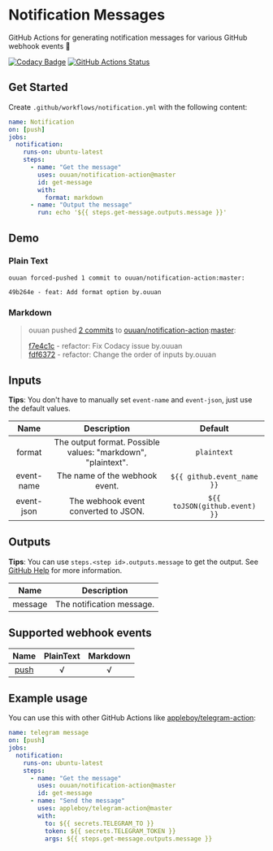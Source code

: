 # Notification Messages

GitHub Actions for generating notification messages for various GitHub webhook events :bell:

[![Codacy Badge](https://api.codacy.com/project/badge/Grade/657169ad6bcc4e449e4a66efad58d630)](https://www.codacy.com/manual/ouuan/notification-action?utm_source=github.com&amp;utm_medium=referral&amp;utm_content=ouuan/notification-action&amp;utm_campaign=Badge_Grade)
[![GitHub Actions Status](https://github.com/ouuan/notification-action/workflows/CI%20Test/badge.svg)](https://github.com/ouuan/notification-action/actions?query=workflow%3A"CI+Test")

## Get Started

Create `.github/workflows/notification.yml` with the following content:

```yaml
name: Notification
on: [push]
jobs:
  notification:
    runs-on: ubuntu-latest
    steps:
      - name: "Get the message"
        uses: ouuan/notification-action@master
        id: get-message
        with:
          format: markdown
      - name: "Output the message"
        run: echo '${{ steps.get-message.outputs.message }}'
```

## Demo

### Plain Text

```plaintext
ouuan forced-pushed 1 commit to ouuan/notification-action:master:

49b264e - feat: Add format option by.ouuan
```

### Markdown

> ouuan pushed [2 commits](https://github.com/ouuan/notification-action/compare/49b264ec0ff0...fdf637251330) to [ouuan/notification-action](https://github.com/ouuan/notification-action):[master](https://github.com/ouuan/notification-action/tree/master):
>
> [f7e4c1c](https://github.com/ouuan/notification-action/commit/f7e4c1cdb2b2a92277f25fab8bcc827e466aa89a) - refactor: Fix Codacy issue by.ouuan  
> [fdf6372](https://github.com/ouuan/notification-action/commit/fdf6372513306d995930ea62eaf151564f8103b4) - refactor: Change the order of inputs by.ouuan 

## Inputs

**Tips**: You don't have to manually set `event-name` and `event-json`, just use the default values.

|    Name    |                         Description                          |            Default            |
| :--------: | :----------------------------------------------------------: | :---------------------------: |
|   format   | The output format. Possible values: "markdown", "plaintext". |          `plaintext`          |
| event-name |                The name of the webhook event.                |  `${{ github.event_name }}`   |
| event-json |             The webhook event converted to JSON.             | `${{ toJSON(github.event) }}` |

## Outputs

**Tips**: You can use `steps.<step id>.outputs.message` to get the output. See [GitHub Help](https://help.github.com/en/actions/reference/context-and-expression-syntax-for-github-actions#steps-context) for more information.

|  Name   |        Description        |
| :-----: | :-----------------------: |
| message | The notification message. |

## Supported webhook events

|                                                Name                                                | PlainText | Markdown |
| :------------------------------------------------------------------------------------------------: | :-------: | :------: |
| [push](https://help.github.com/en/actions/reference/events-that-trigger-workflows#push-event-push) |     √     |    √     |

## Example usage

You can use this with other GitHub Actions like [appleboy/telegram-action](https://github.com/appleboy/telegram-action):

```yaml
name: telegram message
on: [push]
jobs:
  notification:
    runs-on: ubuntu-latest
    steps:
      - name: "Get the message"
        uses: ouuan/notification-action@master
        id: get-message
      - name: "Send the message"
        uses: appleboy/telegram-action@master
        with:
          to: ${{ secrets.TELEGRAM_TO }}
          token: ${{ secrets.TELEGRAM_TOKEN }}
          args: ${{ steps.get-message.outputs.message }}
```
